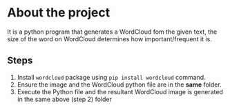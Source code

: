 # About the project
It is a python program that generates a WordCloud fom the given text, the size of the word on WordCloud determines how important/frequent it is. 

## Steps
1. Install `wordcloud` package using `pip install wordcloud` command.
2. Ensure the image and the WordCloud python file are in the <b>same</b> folder.
3. Execute the Python file and the resultant WordCloud image is generated in the same above (step 2) folder
